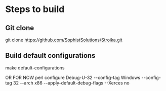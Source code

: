 ﻿# Steps to build

## Git clone

git clone https://github.com/SophistSolutions/Stroika.git


## Build default configurations

make default-configurations

OR FOR NOW
    perl configure Debug-U-32 --config-tag Windows --config-tag 32 --arch x86 --apply-default-debug-flags --Xerces no
